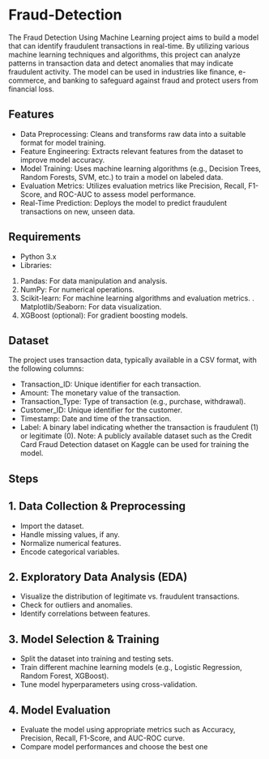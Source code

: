 # Fraud-Detection
The Fraud Detection Using Machine Learning project aims to build a model that can identify fraudulent transactions in real-time. By utilizing various machine learning techniques and algorithms, this project can analyze patterns in transaction data and detect anomalies that may indicate fraudulent activity. The model can be used in industries like finance, e-commerce, and banking to safeguard against fraud and protect users from financial loss.

## Features
- Data Preprocessing: Cleans and transforms raw data into a suitable format for model training.
- Feature Engineering: Extracts relevant features from the dataset to improve model accuracy.
- Model Training: Uses machine learning algorithms (e.g., Decision Trees, Random Forests, SVM, etc.) to train a model on labeled data.
- Evaluation Metrics: Utilizes evaluation metrics like Precision, Recall, F1-Score, and ROC-AUC to assess model performance.
- Real-Time Prediction: Deploys the model to predict fraudulent transactions on new, unseen data.
## Requirements
- Python 3.x
- Libraries:
1. Pandas: For data manipulation and analysis.
2. NumPy: For numerical operations.
3. Scikit-learn: For machine learning algorithms and evaluation metrics.
. Matplotlib/Seaborn: For data visualization.
5. XGBoost (optional): For gradient boosting models.
## Dataset
The project uses transaction data, typically available in a CSV format, with the following columns:

- Transaction_ID: Unique identifier for each transaction.
- Amount: The monetary value of the transaction.
- Transaction_Type: Type of transaction (e.g., purchase, withdrawal).
- Customer_ID: Unique identifier for the customer.
- Timestamp: Date and time of the transaction.
- Label: A binary label indicating whether the transaction is fraudulent (1) or legitimate (0).
Note: A publicly available dataset such as the Credit Card Fraud Detection dataset on Kaggle can be used for training the model.

## Steps
## 1. Data Collection & Preprocessing
- Import the dataset.
- Handle missing values, if any.
- Normalize numerical features.
- Encode categorical variables.
## 2. Exploratory Data Analysis (EDA)
- Visualize the distribution of legitimate vs. fraudulent transactions.
- Check for outliers and anomalies.
- Identify correlations between features.
## 3. Model Selection & Training
- Split the dataset into training and testing sets.
- Train different machine learning models (e.g., Logistic Regression, Random Forest, XGBoost).
- Tune model hyperparameters using cross-validation.
## 4. Model Evaluation
- Evaluate the model using appropriate metrics such as Accuracy, Precision, Recall, F1-Score, and AUC-ROC curve.
- Compare model performances and choose the best one
